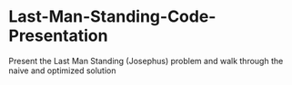 # Last-Man-Standing-Code-Presentation
Present the Last Man Standing (Josephus) problem and walk through the naive and optimized solution
